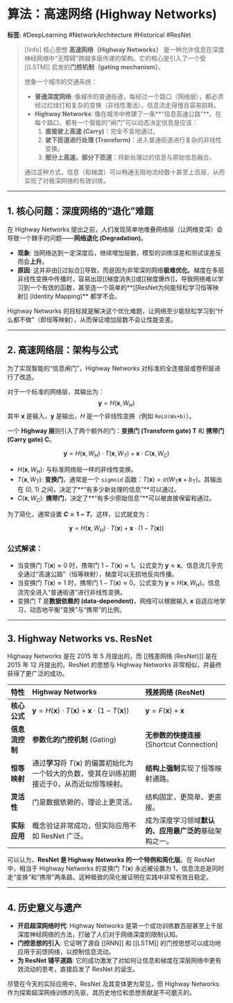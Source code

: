 # 算法：高速网络 (Highway Networks)

**标签**: #DeepLearning #NetworkArchitecture #Historical #ResNet

> [!info] 核心思想
> **高速网络（Highway Networks）** 是一种允许信息在深度神经网络中“无障碍”跨越多层传递的架构。它的核心是引入了一个受 [[LSTM]] 启发的**门控机制（gating mechanism）**。
>
> 想象一个城市的交通系统：
> - **普通深度网络**: 像城市的普通街道，每经过一个路口（网络层），都必须经过红绿灯和复杂的变换（非线性激活），信息流走得慢且容易损耗。
> - **Highway Networks**: 像在城市中修建了一条**“信息高速公路”**。在每个路口，都有一个智能的“闸门”可以动态决定信息是应该：
>     1.  **直接驶上高速 (Carry)**：完全不变地通过。
>     2.  **驶下匝道进行处理 (Transform)**：进入普通街道进行复杂的非线性变换。
>     3.  **部分上高速，部分下匝道**：将新处理过的信息与原始信息融合。
>
> 通过这种方式，信息（和梯度）可以畅通无阻地流经数十甚至上百层，从而实现了对极深网络的有效训练。

---

## 1. 核心问题：深度网络的“退化”难题

在 Highway Networks 提出之前，人们发现简单地堆叠网络层（让网络变深）会导致一个棘手的问题——**网络退化 (Degradation)**。

- **现象**: 当网络达到一定深度后，继续增加层数，模型的训练误差和测试误差反而会**上升**。
- **原因**: 这并非由[[过拟合]]导致，而是因为非常深的网络**极难优化**。梯度在多层非线性变换中传播时，容易出现[[梯度消失]]或[[梯度爆炸]]，导致网络难以学习到一个有效的函数，甚至连一个简单的**[[ResNet为何能轻松学习恒等映射]] (Identity Mapping)** 都学不会。

Highway Networks 的目标就是解决这个优化难题，让网络至少能轻松学习到“什么都不做”（即恒等映射），从而保证增加层数不会让性能变差。

---

## 2. 高速网络层：架构与公式

为了实现智能的“信息闸门”，Highway Networks 对标准的全连接层或卷积层进行了改造。

对于一个标准的网络层，其输出为：
$$ \mathbf{y} = H(\mathbf{x}, W_H) $$
其中 $\mathbf{x}$ 是输入，$\mathbf{y}$ 是输出，$H$ 是一个非线性变换（例如 `ReLU(Wx+b)`）。

一个 **Highway 层**则引入了两个额外的门：**变换门 (Transform gate) T** 和 **携带门 (Carry gate) C**。

$$ \mathbf{y} = H(\mathbf{x}, W_H) \cdot T(\mathbf{x}, W_T) + \mathbf{x} \cdot C(\mathbf{x}, W_C) $$

- $H(\mathbf{x}, W_H)$: 与标准网络层一样的非线性变换。
- $T(\mathbf{x}, W_T)$: **变换门**，通常是一个 `sigmoid` 函数：$T(\mathbf{x}) = \sigma(W_T\mathbf{x} + b_T)$。其输出在 (0, 1) 之间，决定了**“有多少新处理的信息”**可以通过。
- $C(\mathbf{x}, W_C)$: **携带门**，决定了**“有多少原始信息”**可以被直接保留和通过。

为了简化，通常设置 **$C = 1 - T$**。这样，公式就变为：

$$ \mathbf{y} = H(\mathbf{x}, W_H) \cdot T(\mathbf{x}) + \mathbf{x} \cdot (1 - T(\mathbf{x})) $$

### 公式解读：
- 当变换门 $T(\mathbf{x}) \approx 0$ 时，携带门 $1-T(\mathbf{x}) \approx 1$。公式变为 $\mathbf{y} \approx \mathbf{x}$。信息流几乎完全通过“高速公路”（恒等映射），梯度可以无损地反向传播。
- 当变换门 $T(\mathbf{x}) \approx 1$ 时，携带门 $1-T(\mathbf{x}) \approx 0$。公式变为 $\mathbf{y} \approx H(\mathbf{x}, W_H)$。信息流完全进入“普通街道”进行非线性变换。
- 变换门 $T$ 是**数据依赖的 (data-dependent)**，网络可以根据输入 $\mathbf{x}$ 自适应地学习，动态地平衡“变换”与“携带”的比例。

---

## 3. Highway Networks vs. ResNet

Highway Networks 是在 2015 年 5 月提出的，而 [[残差网络 (ResNet)]] 是在 2015 年 12 月提出的。ResNet 的思想与 Highway Networks 非常相似，并最终获得了更广泛的成功。

| 特性 | Highway Networks | 残差网络 (ResNet) |
| :--- | :--- | :--- |
| **核心公式** | $\mathbf{y} = H(\mathbf{x}) \cdot T(\mathbf{x}) + \mathbf{x} \cdot (1 - T(\mathbf{x}))$ | $\mathbf{y} = F(\mathbf{x}) + \mathbf{x}$ |
| **信息流控制** | **参数化的门控机制** (Gating) | **无参数的快捷连接** (Shortcut Connection) |
| **恒等映射** | 通过**学习**将 $T(\mathbf{x})$ 的偏置初始化为一个较大的负数，使其在训练初期接近于0，从而近似恒等映射。 | **结构上强制**实现了恒等映射通路。 |
| **灵活性** | 门是数据依赖的，理论上更灵活。 | 结构固定，更简单、更直接。 |
| **实际应用** | 概念验证非常成功，但实际应用不如 ResNet 广泛。 | 成为深度学习领域**默认的、应用最广泛的**基础架构之一。 |

可以认为，**ResNet 是 Highway Networks 的一个特例和简化版**。在 ResNet 中，相当于 Highway Networks 的变换门 $T(\mathbf{x})$ 永远被设置为 $1$，信息流总是同时走“变换”和“携带”两条路。这种极致的简化被证明在实践中非常有效且稳定。

---

## 4. 历史意义与遗产

- **开启超深网络时代**: Highway Networks 是第一个成功训练数百层甚至上千层深度神经网络的方法，打破了人们对于网络深度的限制认知。
- **门控思想的引入**: 它证明了源自 [[RNN]] 和 [[LSTM]] 的门控思想可以成功地应用于前馈网络，以控制信息流动。
- **为 ResNet 铺平道路**: 它的成功激发了对如何让信息和梯度在深层网络中更有效流动的思考，直接启发了 ResNet 的诞生。

尽管在今天的实际应用中，ResNet 及其变体更为常见，但 Highway Networks 作为探索超深网络训练的先驱，其历史地位和思想贡献是不可磨灭的。